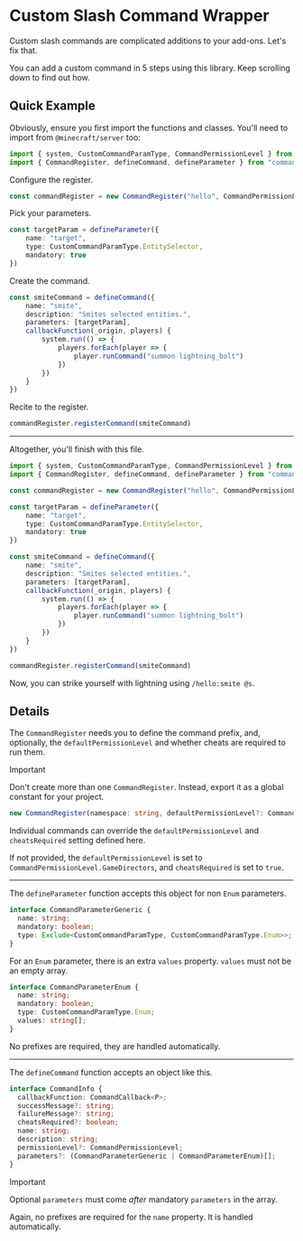 # Custom Slash Command Wrapper
Custom slash commands are complicated additions to your add-ons. Let's fix that.

You can add a custom command in 5 steps using this library. Keep scrolling down to find out how.

## Quick Example

Obviously, ensure you first import the functions and classes. You'll need to import from `@minecraft/server` too:

```typescript
import { system, CustomCommandParamType, CommandPermissionLevel } from "@minecraft/server";
import { CommandRegister, defineCommand, defineParameter } from "command-wrapper";
```

Configure the register.

```typescript
const commandRegister = new CommandRegister("hello", CommandPermissionLevel.GameDirectors, true)
```

Pick your parameters.

```typescript
const targetParam = defineParameter({
    name: "target",
    type: CustomCommandParamType.EntitySelector,
    mandatory: true
})
```

Create the command.

```typescript
const smiteCommand = defineCommand({
    name: "smite",
    description: "Smites selected entities.",
    parameters: [targetParam],
    callbackFunction(_origin, players) {
        system.run(() => {
            players.forEach(player => {
                player.runCommand("summon lightning_bolt")
            })
        })
    }
})
```

Recite to the register.

```typescript
commandRegister.registerCommand(smiteCommand)
```

---

Altogether, you'll finish with this file.

```typescript
import { system, CustomCommandParamType, CommandPermissionLevel } from "@minecraft/server"
import { CommandRegister, defineCommand, defineParameter } from "command-wrapper";

const commandRegister = new CommandRegister("hello", CommandPermissionLevel.GameDirectors, true)

const targetParam = defineParameter({
    name: "target",
    type: CustomCommandParamType.EntitySelector,
    mandatory: true
})

const smiteCommand = defineCommand({
    name: "smite",
    description: "Smites selected entities.",
    parameters: [targetParam],
    callbackFunction(_origin, players) {
        system.run(() => {
            players.forEach(player => {
                player.runCommand("summon lightning_bolt")
            })
        })
    }
})

commandRegister.registerCommand(smiteCommand)
```

Now, you can strike yourself with lightning using `/hello:smite @s`.

## Details

The `CommandRegister` needs you to define the command prefix, and, optionally, the `defaultPermissionLevel` and whether cheats are required to run them.

> [!IMPORTANT]
> Don't create more than one `CommandRegister`. Instead, export it as a global constant for your project.

```typescript
new CommandRegister(namespace: string, defaultPermissionLevel?: CommandPermissionLevel, cheatsRequired?: boolean)
```

Individual commands can override the `defaultPermissionLevel` and `cheatsRequired` setting defined here.

If not provided, the `defaultPermissionLevel` is set to `CommandPermissionLevel.GameDirectors`, and `cheatsRequired` is set to `true`.

---

The `defineParameter` function accepts this object for non `Enum` parameters.

```typescript
interface CommandParameterGeneric {
  name: string;
  mandatory: boolean;
  type: Exclude<CustomCommandParamType, CustomCommandParamType.Enum>>;
}
```

For an `Enum` parameter, there is an extra `values` property. `values` must not be an empty array.

```typescript
interface CommandParameterEnum {
  name: string;
  mandatory: boolean;
  type: CustomCommandParamType.Enum;
  values: string[];
}
```

No prefixes are required, they are handled automatically.

---

The `defineCommand` function accepts an object like this.

```typescript
interface CommandInfo {
  callbackFunction: CommandCallback<P>;
  successMessage?: string;
  failureMessage?: string;
  cheatsRequired?: boolean;
  name: string;
  description: string;
  permissionLevel?: CommandPermissionLevel;
  parameters?: (CommandParameterGeneric | CommandParameterEnum)[];
}
```

> [!IMPORTANT]
> Optional `parameters` must come *after* mandatory `parameters` in the array.

Again, no prefixes are required for the `name` property. It is handled automatically.
